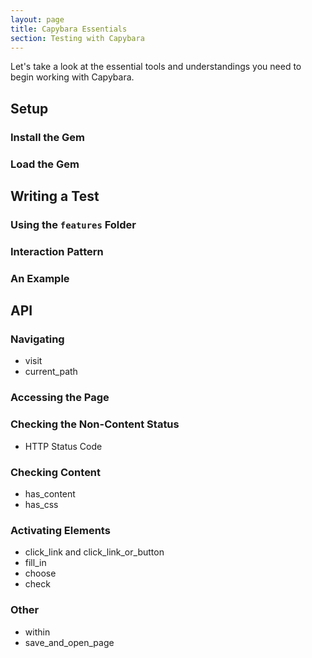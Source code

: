 ```yaml
---
layout: page
title: Capybara Essentials
section: Testing with Capybara
---
```


Let's take a look at the essential tools and understandings you need to begin working with Capybara.

## Setup

### Install the Gem

### Load the Gem

## Writing a Test

### Using the `features` Folder

### Interaction Pattern

### An Example

## API

### Navigating

* visit
* current_path

### Accessing the Page

### Checking the Non-Content Status

* HTTP Status Code

### Checking Content

* has_content
* has_css

### Activating Elements

* click_link and click_link_or_button
* fill_in
* choose
* check

### Other

* within
* save_and_open_page
